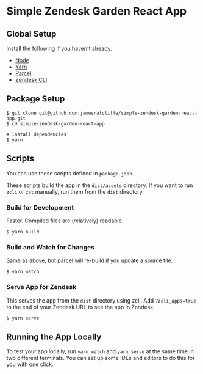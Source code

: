 # Simple Zendesk Garden React App

## Global Setup

Install the following if you haven't already.

- [Node](https://nodejs.org/en/download/)
- [Yarn](https://yarnpkg.com/getting-started/install)
- [Parcel](https://parceljs.org/getting_started.html)
- [Zendesk CLI](https://github.com/zendesk/zcli)

## Package Setup

```shell script
$ git clone git@github.com:jamesratcliffe/simple-zendesk-garden-react-app.git
$ cd simple-zendesk-garden-react-app

# Install dependencies
$ yarn
```

## Scripts

You can use these scripts defined in `package.json`.

These scripts build the app in the `dist/assets` directory. If you want to run `zcli` or `zat` manually, run them from the `dist` directory.

### Build for Development

Faster. Compiled files are (relatively) readable.

```shell script
$ yarn build
```

### Build and Watch for Changes

Same as above, but parcel will re-build if you update a source file.

```shell script
$ yarn watch
```

### Serve App for Zendesk

This serves the app from the `dist` directory using zcli. Add `?zcli_apps=true` to the end of your Zendesk URL to see the app in Zendesk.

```shell script
$ yarn serve
```

## Running the App Locally

To test your app locally, run `yarn watch` and `yarn serve` at the same time in two different terminals. You can set up some IDEs and editors to do this for you with one click. 

